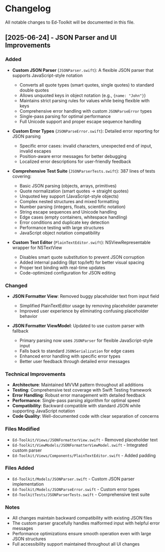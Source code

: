# Changelog

All notable changes to Ed-Toolkit will be documented in this file.

## [2025-06-24] - JSON Parser and UI Improvements

### Added
- **Custom JSON Parser** (`JSONParser.swift`): A flexible JSON parser that supports JavaScript-style notation
  - Converts all quote types (smart quotes, single quotes) to standard double quotes
  - Allows unquoted keys in object notation (e.g., `{name: "John"}`)
  - Maintains strict parsing rules for values while being flexible with keys
  - Comprehensive error handling with custom `JSONParseError` types
  - Single-pass parsing for optimal performance
  - Full Unicode support and proper escape sequence handling

- **Custom Error Types** (`JSONParseError.swift`): Detailed error reporting for JSON parsing
  - Specific error cases: invalid characters, unexpected end of input, invalid escapes
  - Position-aware error messages for better debugging
  - Localized error descriptions for user-friendly feedback

- **Comprehensive Test Suite** (`JSONParserTests.swift`): 387 lines of tests covering:
  - Basic JSON parsing (objects, arrays, primitives)
  - Quote normalization (smart quotes → straight quotes)
  - Unquoted key support (JavaScript-style objects)
  - Complex nested structures and mixed formatting
  - Number parsing (integers, floats, scientific notation)
  - String escape sequences and Unicode handling
  - Edge cases (empty containers, whitespace handling)
  - Error conditions and duplicate key detection
  - Performance testing with large structures
  - JavaScript object notation compatibility

- **Custom Text Editor** (`PlainTextEditor.swift`): NSViewRepresentable wrapper for NSTextView
  - Disables smart quote substitution to prevent JSON corruption
  - Added internal padding (8pt top/left) for better visual spacing
  - Proper text binding with real-time updates
  - Code-optimized configuration for JSON editing

### Changed
- **JSON Formatter View**: Removed buggy placeholder text from input field
  - Simplified PlainTextEditor usage by removing placeholder parameter
  - Improved user experience by eliminating confusing placeholder behavior

- **JSON Formatter ViewModel**: Updated to use custom parser with fallback
  - Primary parsing now uses `JSONParser` for flexible JavaScript-style input
  - Falls back to standard `JSONSerialization` for edge cases
  - Enhanced error handling with specific error types
  - Better user feedback through detailed error messages

### Technical Improvements
- **Architecture**: Maintained MVVM pattern throughout all additions
- **Testing**: Comprehensive test coverage with Swift Testing framework
- **Error Handling**: Robust error management with detailed feedback
- **Performance**: Single-pass parsing algorithm for optimal speed
- **Compatibility**: Backward compatible with standard JSON while supporting JavaScript notation
- **Code Quality**: Well-documented code with clear separation of concerns

### Files Modified
- `Ed-Toolkit/Views/JSONFormatterView.swift` - Removed placeholder text
- `Ed-Toolkit/ViewModels/JSONFormatterViewModel.swift` - Integrated custom parser
- `Ed-Toolkit/Views/Components/PlainTextEditor.swift` - Added padding

### Files Added
- `Ed-Toolkit/Models/JSONParser.swift` - Custom JSON parser implementation
- `Ed-Toolkit/Models/JSONParseError.swift` - Custom error types
- `Ed-ToolkitTests/JSONParserTests.swift` - Comprehensive test suite

### Notes
- All changes maintain backward compatibility with existing JSON files
- The custom parser gracefully handles malformed input with helpful error messages
- Performance optimizations ensure smooth operation even with large JSON structures
- Full accessibility support maintained throughout all UI changes